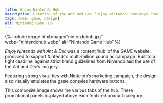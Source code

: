 ```yaml
---
title: Enjoy Nintendo Hub
description: Creation of the Ant and Dec ‘Enjoy Nintendo’ campaign content hub for Game.co.uk site
tags: [web, game, design]
alt: Nintendo Game Hub
---
```

{% include image.html image="nintendohub.jpg" webp="nintendohub.webp" alt="Nintendo Game Hub" %}

*Enjoy Nintendo with Ant & Dec* was a content ‘hub’ of the GAME website, produced to support Nintendo’s multi-million pound ad campaign. Built to a tight deadline, against strict brand guidelines from Nintendo and the use of the Ant and Dec’s imagery. 

Featuring strong visual ties with Nintendo’s marketing campaign, the design also visually emulates the game consoles hardware buttons. 

This composite image shows the various tabs of the hub. These promotional panels displayed above each featured product category.
